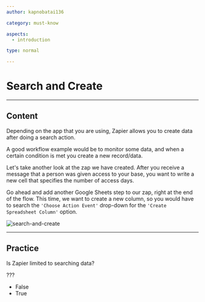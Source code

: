 ```yaml
---
author: kapnobatai136

category: must-know

aspects:
  - introduction

type: normal

---
```


# Search and Create

---
## Content

Depending on the app that you are using, Zapier allows you to create data after doing a search action.

A good workflow example would be to monitor some data, and when a certain condition is met you create a new record/data.

Let's take another look at the zap we have created. After you receive a message that a person was given access to your base, you want to write a new cell that specifies the number of access days.

Go ahead and add another Google Sheets step to our zap, right at the end of the flow. This time, we want to create a new column, so you would have to search the `'Choose Action Event'` drop-down for the `'Create Spreadsheet Column'` option.

![search-and-create](https://img.enkipro.com/4da04371ac9c9efc7769f35c39b275b2.png)

---
## Practice

Is Zapier limited to searching data?

???

* False
* True
